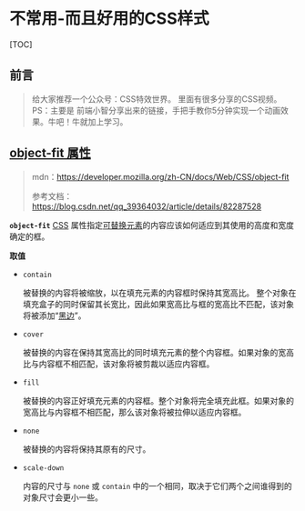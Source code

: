 # 不常用-而且好用的CSS样式

[TOC]

## 	前言

> 给大家推荐一个公众号：CSS特效世界。 里面有很多分享的CSS视频。PS：主要是 前端小智分享出来的链接，手把手教你5分钟实现一个动画效果。牛吧！牛就加上学习。

## [object-fit  属性](https://blog.csdn.net/qq_39364032/article/details/82287528)

> mdn：https://developer.mozilla.org/zh-CN/docs/Web/CSS/object-fit
>
> 参考文档：https://blog.csdn.net/qq_39364032/article/details/82287528

**`object-fit`** [CSS](https://developer.mozilla.org/zh-CN/docs/Web/CSS) 属性指定[可替换元素](https://developer.mozilla.org/zh-CN/docs/Web/CSS/Replaced_element)的内容应该如何适应到其使用的高度和宽度确定的框。

**取值**

- `contain`

  被替换的内容将被缩放，以在填充元素的内容框时保持其宽高比。 整个对象在填充盒子的同时保留其长宽比，因此如果宽高比与框的宽高比不匹配，该对象将被添加“[黑边](https://zh.wikipedia.org/wiki/黑邊)”。

- `cover`

  被替换的内容在保持其宽高比的同时填充元素的整个内容框。如果对象的宽高比与内容框不相匹配，该对象将被剪裁以适应内容框。

- `fill`

  被替换的内容正好填充元素的内容框。整个对象将完全填充此框。如果对象的宽高比与内容框不相匹配，那么该对象将被拉伸以适应内容框。

- `none`

  被替换的内容将保持其原有的尺寸。

- `scale-down`

  内容的尺寸与 `none` 或 `contain` 中的一个相同，取决于它们两个之间谁得到的对象尺寸会更小一些。

###  